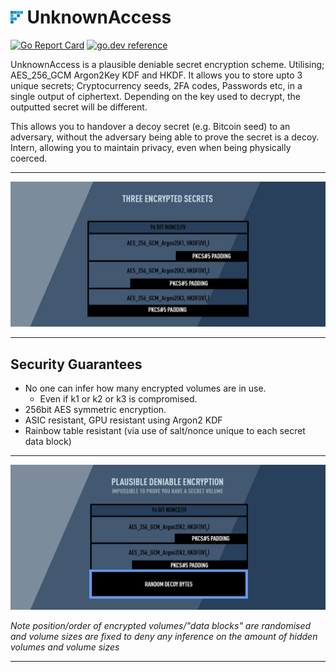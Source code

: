 # <img height="20px" src="./.github/images/logo.svg"/> UnknownAccess

<!-- [![GitHub release](https://img.shields.io/github/release/go-compile/UnkownAccess.svg)](https://github.com/go-compile/UnkownAccess/releases) -->
[![Go Report Card](https://goreportcard.com/badge/go-compile/UnknownAccess)](https://goreportcard.com/report/go-compile/UnkownAccess)
[![go.dev reference](https://img.shields.io/badge/go.dev-reference-007d9c?logo=go&logoColor=white)](https://pkg.go.dev/github.com/go-compile/UnkownAccess)
<!-- ![GitHub Workflow Status](https://img.shields.io/github/workflow/status/go-compile/UnkownAccess/CodeQL) -->

UnknownAccess is a plausible deniable secret encryption scheme. Utilising; AES_256_GCM Argon2Key KDF and HKDF. It allows you to store upto 3 unique secrets; Cryptocurrency seeds, 2FA codes, Passwords etc, in a single output of ciphertext. Depending on the key used to decrypt, the outputted secret will be different.

This allows you to handover a decoy secret (e.g. Bitcoin seed) to an adversary, without the adversary being able to prove the secret is a decoy. Intern, allowing you to maintain privacy, even when being physically coerced.

---

![PROTOCOL FIGURE ONE](./.github/images/banners.png)

---

## Security Guarantees
- No one can infer how many encrypted volumes are in use.
	- Even if k1 or k2 or k3 is compromised.
- 256bit AES symmetric encryption.
- ASIC resistant, GPU resistant using Argon2 KDF
- Rainbow table resistant (via use of salt/nonce unique to each secret data block)

---

![PROTOCOL FIGURE TWO](./.github/images/banners2.png)

*Note position/order of encrypted volumes/"data blocks" are randomised and volume sizes are fixed to deny any inference on the amount of hidden volumes and volume sizes*

---